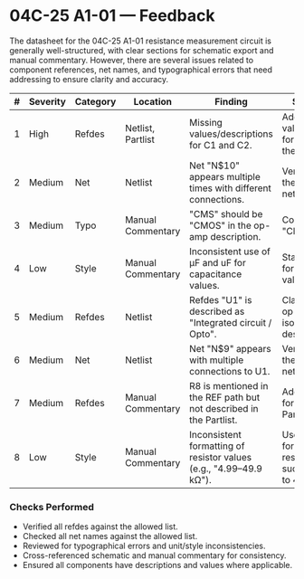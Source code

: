 # 04C-25 A1-01 — Feedback

The datasheet for the 04C-25 A1-01 resistance measurement circuit is generally well-structured, with clear sections for schematic export and manual commentary. However, there are several issues related to component references, net names, and typographical errors that need addressing to ensure clarity and accuracy.

| #  | Severity | Category   | Location                | Finding                                                                 | Suggested Fix                                                          | Confidence |
|----|----------|------------|-------------------------|------------------------------------------------------------------------|------------------------------------------------------------------------|------------|
| 1  | High     | Refdes     | Netlist, Partlist       | Missing values/descriptions for C1 and C2.                             | Add values/descriptions for C1 and C2 in the Partlist.                 | High       |
| 2  | Medium   | Net        | Netlist                 | Net "N$10" appears multiple times with different connections.          | Verify and correct the connections for net "N$10".                     | Medium     |
| 3  | Medium   | Typo       | Manual Commentary       | "CMS" should be "CMOS" in the op-amp description.                      | Correct "CMS" to "CMOS".                                               | High       |
| 4  | Low      | Style      | Manual Commentary       | Inconsistent use of µF and uF for capacitance values.                  | Standardize to "µF" for all capacitance values.                        | High       |
| 5  | Medium   | Refdes     | Netlist                 | Refdes "U1" is described as "Integrated circuit / Opto".               | Clarify if U1 is an op-amp or opto-isolator and update description.    | Medium     |
| 6  | Medium   | Net        | Netlist                 | Net "N$9" appears with multiple connections to U1.                     | Verify and correct the connections for net "N$9".                      | Medium     |
| 7  | Medium   | Refdes     | Manual Commentary       | R8 is mentioned in the REF path but not described in the Partlist.     | Add a description for R8 in the Partlist.                              | Medium     |
| 8  | Low      | Style      | Manual Commentary       | Inconsistent formatting of resistor values (e.g., "4.99–49.9 kΩ").     | Use consistent formatting for resistor values, such as "4.99 kΩ to 49.9 kΩ". | High       |

### Checks Performed

- Verified all refdes against the allowed list.
- Checked all net names against the allowed list.
- Reviewed for typographical errors and unit/style inconsistencies.
- Cross-referenced schematic and manual commentary for consistency.
- Ensured all components have descriptions and values where applicable.